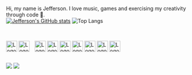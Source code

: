   Hi, my name is Jefferson. I love music, games and exercising my creativity through code 💚.  
[![Jefferson's GitHub stats](https://github-readme-stats.vercel.app/api?username=jefferson13t&show_icons=true&theme=gotham&rank_icon=github&layout=compact)](https://github.com/anuraghazra/github-readme-stats)
![Top Langs](https://github-readme-stats.vercel.app/api/top-langs/?username=jefferson13t&size_weight=0.5&count_weight=0.5&theme=gotham&layout=compact)

##
<div style="display: inline_block"><br>
  <img alt="Logo js" align="center" margin="5px" style="height:30px" src="https://cdn.jsdelivr.net/gh/devicons/devicon/icons/javascript/javascript-original.svg" />
  <img alt="Logo js" align="center" margin="5px" style="height:30px; margin-right: 10px" src="https://cdn.jsdelivr.net/gh/devicons/devicon/icons/nodejs/nodejs-original.svg" />
  <img alt="Logo js" align="center" margin="5px" style="height:30px" src="https://cdn.jsdelivr.net/gh/devicons/devicon/icons/react/react-original.svg" />
  <img alt="Logo js" align="center" margin="5px" style="height:30px" src="https://cdn.jsdelivr.net/gh/devicons/devicon/icons/typescript/typescript-original.svg" />
  <img alt="Logo js" align="center" margin="5px" style="height:30px" src="https://cdn.jsdelivr.net/gh/devicons/devicon/icons/csharp/csharp-original.svg" />
  <img alt="Logo js" align="center" margin="5px" style="height:30px" src="https://cdn.jsdelivr.net/gh/devicons/devicon/icons/html5/html5-original.svg" />
  <img alt="Logo js" align="center" margin="5px" style="height:30px" src="https://cdn.jsdelivr.net/gh/devicons/devicon/icons/css3/css3-original.svg" />
  <img alt="Logo js" align="center" margin="5px" style="height:30px" src="https://cdn.jsdelivr.net/gh/devicons/devicon/icons/figma/figma-original.svg" />
  <img alt="Logo js" align="center" margin="5px" style="height:30px" src="https://cdn.jsdelivr.net/gh/devicons/devicon/icons/php/php-original.svg" />
</div>

##

  <a href="https://www.linkedin.com/in/jefferson-souuza" target="_blank"><img src="https://img.shields.io/badge/-LinkedIn-%230077B5?style=for-the-badge&logo=linkedin&logoColor=white" target="_blank"></a> 
  <a href="https://instagram.com/jeffpsou" target="_blank"><img src="https://img.shields.io/badge/-Instagram-%23E4405F?style=for-the-badge&logo=instagram&logoColor=white" target="_blank"></a>
  
<!---
Jefferson13t/Jefferson13t is a ✨ special ✨ repository because its `README.md` (this file) appears on your GitHub profile.
You can click the Preview link to take a look at your changes.
--->
